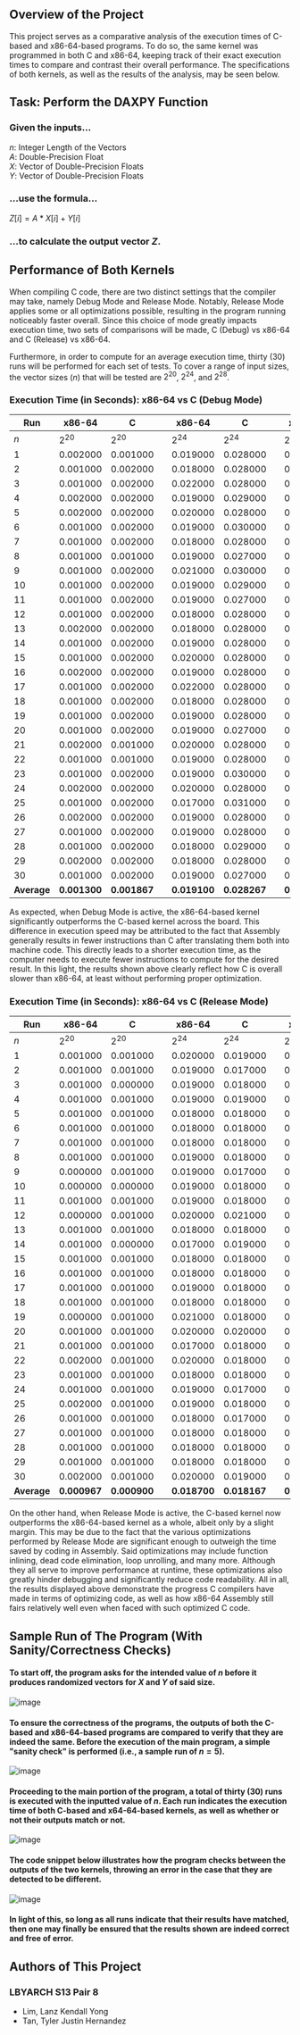 ## Overview of the Project
This project serves as a comparative analysis of the execution times of C-based and x86-64-based programs.
To do so, the same kernel was programmed in both C and x86-64, keeping track of their exact execution times to compare and contrast their overall performance.
The specifications of both kernels, as well as the results of the analysis, may be seen below.

## Task: Perform the DAXPY Function
### Given the inputs...<br>
$n$: Integer Length of the Vectors<br>
$A$: Double-Precision Float<br>
$X$: Vector of Double-Precision Floats<br>
$Y$: Vector of Double-Precision Floats<br>
### ...use the formula...<br>
$Z[i]=A*X[i]+Y[i]$
### ...to calculate the output vector $Z$.<br>

## Performance of Both Kernels
When compiling C code, there are two distinct settings that the compiler may take, namely Debug Mode and Release Mode.
Notably, Release Mode applies some or all optimizations possible, resulting in the program running noticeably faster overall.
Since this choice of mode greatly impacts execution time, two sets of comparisons will be made, C (Debug) vs x86-64 and C (Release) vs x86-64.

Furthermore, in order to compute for an average execution time, thirty (30) runs will be performed for each set of tests.
To cover a range of input sizes, the vector sizes ($n$) that will be tested are $2^{20}$, $2^{24}$, and $2^{28}$. 

### Execution Time (in Seconds): x86-64 vs C (Debug Mode)
| Run   | x86-64  | C       |         | x86-64  | C       |         | x86-64  | C       |
|-------|---------|---------|---------|---------|---------|---------|---------|---------|
| $n$   |$2^{20}$ |$2^{20}$ |         |$2^{24}$ |$2^{24}$ |         |$2^{28}$ |$2^{28}$ |
| 1     | 0.002000| 0.001000|         | 0.019000| 0.028000|         | 0.417000| 0.492000|
| 2     | 0.001000| 0.002000|         | 0.018000| 0.028000|         | 0.334000| 0.596000|
| 3     | 0.001000| 0.002000|         | 0.022000| 0.028000|         | 0.309000| 0.461000|
| 4     | 0.002000| 0.002000|         | 0.019000| 0.029000|         | 0.444000| 0.714000|
| 5     | 0.002000| 0.002000|         | 0.020000| 0.028000|         | 0.372000| 0.523000|
| 6     | 0.001000| 0.002000|         | 0.019000| 0.030000|         | 0.382000| 0.611000|
| 7     | 0.001000| 0.002000|         | 0.018000| 0.028000|         | 0.357000| 0.609000|
| 8     | 0.001000| 0.001000|         | 0.019000| 0.027000|         | 0.362000| 0.579000|
| 9     | 0.001000| 0.002000|         | 0.021000| 0.030000|         | 0.326000| 0.504000|
| 10    | 0.001000| 0.002000|         | 0.019000| 0.029000|         | 0.307000| 0.500000|
| 11    | 0.001000| 0.002000|         | 0.019000| 0.027000|         | 0.340000| 0.541000|
| 12    | 0.001000| 0.002000|         | 0.018000| 0.028000|         | 0.357000| 0.490000|
| 13    | 0.002000| 0.002000|         | 0.018000| 0.028000|         | 0.362000| 0.464000|
| 14    | 0.001000| 0.002000|         | 0.019000| 0.028000|         | 0.333000| 0.482000|
| 15    | 0.001000| 0.002000|         | 0.020000| 0.028000|         | 0.309000| 0.456000|
| 16    | 0.002000| 0.002000|         | 0.019000| 0.028000|         | 0.296000| 0.434000|
| 17    | 0.001000| 0.002000|         | 0.022000| 0.028000|         | 0.297000| 0.454000|
| 18    | 0.001000| 0.002000|         | 0.018000| 0.028000|         | 0.318000| 0.500000|
| 19    | 0.001000| 0.002000|         | 0.019000| 0.028000|         | 0.315000| 0.488000|
| 20    | 0.001000| 0.002000|         | 0.019000| 0.027000|         | 0.309000| 0.634000|
| 21    | 0.002000| 0.001000|         | 0.020000| 0.028000|         | 0.330000| 0.498000|
| 22    | 0.001000| 0.001000|         | 0.019000| 0.028000|         | 0.296000| 0.499000|
| 23    | 0.001000| 0.002000|         | 0.019000| 0.030000|         | 0.282000| 0.485000|
| 24    | 0.002000| 0.002000|         | 0.020000| 0.028000|         | 0.326000| 0.494000|
| 25    | 0.001000| 0.002000|         | 0.017000| 0.031000|         | 0.305000| 0.500000|
| 26    | 0.002000| 0.002000|         | 0.019000| 0.028000|         | 0.360000| 0.497000|
| 27    | 0.001000| 0.002000|         | 0.019000| 0.028000|         | 0.334000| 0.483000|
| 28    | 0.001000| 0.002000|         | 0.018000| 0.029000|         | 0.283000| 0.511000|
| 29    | 0.002000| 0.002000|         | 0.018000| 0.028000|         | 0.349000| 0.488000|
| 30    | 0.001000| 0.002000|         | 0.019000| 0.027000|         | 0.356000| 0.464000|
|<b>Average</b>|<b>0.001300</b>|	<b>0.001867</b>|         | <b>0.019100</b>|	<b>0.028267</b>|         | <b>0.335567</b>|	<b>0.515033</b>|

As expected, when Debug Mode is active, the x86-64-based kernel significantly outperforms the C-based kernel across the board. This difference in execution speed may be attributed to the fact that Assembly generally results in fewer instructions than C after translating them both into machine code. This directly leads to a shorter execution time, as the computer needs to execute fewer instructions to compute for the desired result. In this light, the results shown above clearly reflect how C is overall slower than x86-64, at least without performing proper optimization.

### Execution Time (in Seconds): x86-64 vs C (Release Mode)
| Run   | x86-64   |    C       |           |   x86-64 |    C       |           | x86-64   |    C       |
|-------|----------|------------|-----------|----------|------------|-----------|----------|------------|
| $n$   |$2^{20}$  |$2^{20}$    |           |$2^{24}$  |$2^{24}$    |           |$2^{28}$  |$2^{28}$    |
| 1     | 0.001000 | 0.001000   |           | 0.020000 | 0.019000   |           | 0.378000 | 0.359000   |
| 2     | 0.001000 | 0.001000   |           | 0.019000 | 0.017000   |           | 0.337000 | 0.308000   |
| 3     | 0.001000 | 0.000000   |           | 0.019000 | 0.018000   |           | 0.329000 | 0.289000   |
| 4     | 0.001000 | 0.001000   |           | 0.019000 | 0.019000   |           | 0.286000 | 0.274000   |
| 5     | 0.001000 | 0.001000   |           | 0.018000 | 0.018000   |           | 0.309000 | 0.293000   |
| 6     | 0.001000 | 0.001000   |           | 0.018000 | 0.018000   |           | 0.311000 | 0.274000   |
| 7     | 0.001000 | 0.001000   |           | 0.018000 | 0.018000   |           | 0.293000 | 0.267000   |
| 8     | 0.001000 | 0.001000   |           | 0.019000 | 0.018000   |           | 0.291000 | 0.300000   |
| 9     | 0.000000 | 0.001000   |           | 0.019000 | 0.017000   |           | 0.293000 | 0.275000   |
| 10    | 0.000000 | 0.000000   |           | 0.019000 | 0.018000   |           | 0.290000 | 0.312000   |
| 11    | 0.001000 | 0.001000   |           | 0.019000 | 0.018000   |           | 0.356000 | 0.382000   |
| 12    | 0.000000 | 0.001000   |           | 0.020000 | 0.021000   |           | 0.302000 | 0.305000   |
| 13    | 0.001000 | 0.001000   |           | 0.018000 | 0.018000   |           | 0.283000 | 0.283000   |
| 14    | 0.001000 | 0.000000   |           | 0.017000 | 0.019000   |           | 0.375000 | 0.303000   |
| 15    | 0.001000 | 0.001000   |           | 0.018000 | 0.018000   |           | 0.308000 | 0.319000   |
| 16    | 0.001000 | 0.001000   |           | 0.018000 | 0.018000   |           | 0.343000 | 0.327000   |
| 17    | 0.001000 | 0.001000   |           | 0.019000 | 0.018000   |           | 0.279000 | 0.280000   |
| 18    | 0.001000 | 0.001000   |           | 0.018000 | 0.018000   |           | 0.297000 | 0.301000   |
| 19    | 0.000000 | 0.001000   |           | 0.021000 | 0.018000   |           | 0.282000 | 0.284000   |
| 20    | 0.001000 | 0.001000   |           | 0.020000 | 0.020000   |           | 0.285000 | 0.282000   |
| 21    | 0.001000 | 0.001000   |           | 0.017000 | 0.018000   |           | 0.328000 | 0.339000   |
| 22    | 0.002000 | 0.001000   |           | 0.020000 | 0.018000   |           | 0.286000 | 0.279000   |
| 23    | 0.001000 | 0.001000   |           | 0.018000 | 0.018000   |           | 0.344000 | 0.295000   |
| 24    | 0.001000 | 0.001000   |           | 0.019000 | 0.017000   |           | 0.285000 | 0.355000   |
| 25    | 0.002000 | 0.001000   |           | 0.019000 | 0.018000   |           | 0.358000 | 0.328000   |
| 26    | 0.001000 | 0.001000   |           | 0.018000 | 0.017000   |           | 0.338000 | 0.347000   |
| 27    | 0.001000 | 0.001000   |           | 0.018000 | 0.018000   |           | 0.337000 | 0.302000   |
| 28    | 0.001000 | 0.001000   |           | 0.018000 | 0.018000   |           | 0.340000 | 0.330000   |
| 29    | 0.001000 | 0.001000   |           | 0.018000 | 0.018000   |           | 0.348000 | 0.341000   |
| 30    | 0.002000 | 0.001000   |           | 0.020000 | 0.019000   |           | 0.351000 | 0.290000   |
|<b>Average</b>|<b>0.000967</b>|<b>0.000900 </b>|           |<b>0.018700 </b>|<b>0.018167 </b>  |           |<b>0.318067</b> |<b>0.307433</b> |

On the other hand, when Release Mode is active, the C-based kernel now outperforms the x86-64-based kernel as a whole, albeit only by a slight margin. This may be due to the fact that the various optimizations performed by Release Mode are significant enough to outweigh the time saved by coding in Assembly. Said optimizations may include function inlining, dead code elimination, loop unrolling, and many more. Although they all serve to improve performance at runtime, these optimizations also greatly hinder debugging and significantly reduce code readability. All in all, the results displayed above demonstrate the progress C compilers have made in terms of optimizing code, as well as how x86-64 Assembly still fairs relatively well even when faced with such optimized C code.

## Sample Run of The Program (With Sanity/Correctness Checks)

#### To start off, the program asks for the intended value of $n$ before it produces randomized vectors for $X$ and $Y$ of said size.
![image](https://github.com/LanzL20/LBYARCH_MP2/assets/68149934/8d60f049-9e3d-4616-ae76-d634151a84b8)

#### To ensure the correctness of the programs, the outputs of both the C-based and x86-64-based programs are compared to verify that they are indeed the same. Before the execution of the main program, a simple "sanity check" is performed (i.e., a sample run of $n=5$).
![image](https://github.com/LanzL20/LBYARCH_MP2/assets/68149934/14af3731-f343-4a4f-b2d9-8c96c62b19ff)

#### Proceeding to the main portion of the program, a total of thirty (30) runs is executed with the inputted value of $n$. Each run indicates the execution time of both C-based and x64-64-based kernels, as well as whether or not their outputs match or not.
![image](https://github.com/LanzL20/LBYARCH_MP2/assets/68149934/0cff269a-2121-405c-95a5-300eee68b930)

#### The code snippet below illustrates how the program checks between the outputs of the two kernels, throwing an error in the case that they are detected to be different.
![image](https://github.com/LanzL20/LBYARCH_MP2/assets/68149934/727a1763-230a-44a1-aa70-aa0a7605d046)
#### In light of this, so long as all runs indicate that their results have matched, then one may finally be ensured that the results shown are indeed correct and free of error.

## Authors of This Project
### LBYARCH S13 Pair 8
- Lim, Lanz Kendall Yong
- Tan, Tyler Justin Hernandez
